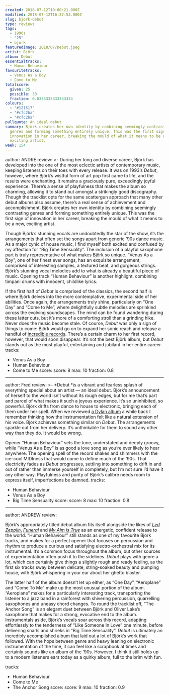 ```yaml
---
created: 2018-07-12T10:00:21.000Z
modified: 2018-07-12T16:37:53.000Z
slug: bjork-debut
type: reviews
tags:
  - 1990s
  - "25"
  - bjork
featuredimage: 2018/07/Debut.jpeg
artist: Björk
album: Debut
essentialtracks:
  - Human Behaviour
favouritetracks:
  - Venus As a Boy
  - Come to Me
totalscore:
  given: 25
  possible: 30
  fraction: 0.8333333333333334
colours:
  - "#121517"
  - "#cfc2ba"
  - "#cfc2ba"
pullquote: An ideal debut
summary: Björk creates her own identity by combining seemingly contrasting
  genres and forming something entirely unique. This was the first sign of
  innovation in her career, breaking the mould of what it means to be a new,
  exciting artist.
week: 154
---
```

author: ANDRÉ
review: >-
  During her long and diverse career, Björk has developed into the one of the
  most eclectic artists of contemporary music, keeping listeners on their toes
  with every release. It was on 1993’s *Debut*, however, where Björk’s wistful
  form of art pop first came to life, and the results were enchanting. It
  remains a graciously pure, exceedingly joyful experience. There’s a sense of
  playfulness that makes the album so charming, allowing it to stand out amongst
  a strikingly good discography. Though the tracklist opts for the same
  scattergun approach that many other debut albums also assume, there’s a real
  sense of achievement and accomplishment. Björk creates her own identity by
  combining seemingly contrasting genres and forming something entirely unique.
  This was the first sign of innovation in her career, breaking the mould of
  what it means to be a new, exciting artist.

  Though Björk’s stunning vocals are undoubtedly the star of the show, it’s the arrangements that often set the songs apart from generic ’90s dance music. As a major cynic of house music, I find myself both excited and confused by my affection for “Big Time Sensuality”. The inclusion of a playful saxophone part is truly representative of what makes Björk so unique. “Venus As a Boy”, one of her finest ever songs, has an exquisite arrangement, comprised of interesting samples, a textured beat, and gorgeous strings. Björk’s stunning vocal melodies add to what is already a beautiful piece of music. Opening track “Human Behaviour” is another highlight, combining timpani drums with innocent, childlike lyrics.

  If the first half of *Debut* is comprised of the classics, the second half is where Björk delves into the more contemplative, experimental side of her abilities. Once again, the arrangements truly shine, particularly on “One Day” and “Come to Me”, where delightfully subtle melodies are sprinkled across the evolving soundscapes. The mind can be found wandering during these latter cuts, but it’s more of a comforting stroll than a grinding hike. Never does the music become stale. Of course, *Debut* was only a sign of things to come: Björk would go on to expand her sonic reach and release a handful of [incredible records](<https://audioxide.com/reviews/bjork-homogenic/>). There’s a certain charm to her first record, however, that would soon disappear. It’s not the best Björk album, but *Debut* stands out as the most playful, entertaining and jubilant in her entire career.
tracks:
  - Venus As a Boy
  - ­­Human Behaviour
  - ­­Come to Me
score:
  score: 8
  max: 10
  fraction: 0.8
---
author: Fred
review: >-
  *Debut *is a vibrant and fearless splash of everything special about an artist
  — an ideal debut. Björk’s announcement of herself to the world isn’t without
  its rough edges, but for me that’s part and parcel of what makes it such a
  joyous experience. It’s so uninhibited, so powerful. Björk drifts from dance
  to house to electronic, bringing each of them under her spell. When we
  reviewed [a Dylan
  album](<https://audioxide.com/reviews/bob-dylan-highway-61-revisited/>) a
  while back I remember thinking how the instrumentation felt like a natural
  extension of his voice. Björk achieves something similar on *Debut*. The
  arrangements sparkle out from her delivery. It’s unthinkable for them to sound
  any other way than they do. It would be wrong.

  Opener “Human Behaviour” sets the tone, understated and deeply groovy, while “Venus As a Boy” is as good a love song as you’re ever likely to hear anywhere. The opening spell of the record shakes and shimmers with the ice-cool MIDIness that would come to define much of the ‘90s. That electricity fades as *Debut* progresses, settling into something to drift in and out of rather than immerse yourself in completely, but I’m not sure I’d have it any other way. Playfulness and purity of Björk’s calibre needs room to express itself, imperfections be damned.
tracks:
  - Human Behaviour
  - ­­Venus As a Boy
  - ­­Big Time Sensuality
score:
  score: 8
  max: 10
  fraction: 0.8
---
author: ANDREW
review: <div class="_4tdv"><div class="_5wd4 _1nc7 _5ysy"><div class="._1dlq
  _h8t"><div class="_5wd9 direction_ltr clearfix"><div class="_1e-x _n4o"><div
  class="_3_bl"><div class="_5w1r _3_om _5wdf"><div class="_4gx_"><div
  class="_1aa6"><p></p><p>Björk’s appropriately titled debut album fits itself
  alongside the likes of <a
  href="https://audioxide.com/reviews/led-zeppelin-led-zeppelin/"
  target="_blank" rel="noopener"><em>Led Zepplin</em></a>, <a
  href="https://audioxide.com/reviews/arcade-fire-funeral/" target="_blank"
  rel="noopener"><em>Funeral</em></a> and <a
  href="https://audioxide.com/reviews/elvis-costello-my-aim-is-true/"
  target="_blank" rel="noopener"><em>My Aim is True</em></a> as an energetic,
  confident release to the world. “Human Behaviour” still stands as one of my
  favourite Björk tracks, and makes for a perfect opener that focuses on
  percussion and rhythm to produce a curious and satisfying electro-orchestral
  mix for its instrumental. It’s a common focus throughout the album, but other
  sources of experimentation often push it to the sidelines. <em>Debut</em>
  plays with genre a lot, which can certainly give things a slightly rough and
  ready feeling, as the first six tracks sway between delicate, string-soaked
  beauty and pumping house, with Björk whispering in your ear about her ghetto
  blaster. </p><p>The latter half of the album doesn’t let up either, as “One
  Day”, “Aeroplane” and “Come To Me” make up the most unusual portion of the
  album. “Aeroplane” makes for a particularly interesting track, transporting
  the listener to a jazz band in a rainforest with shivering percussion,
  quarrelling saxophones and uneasy chord changes. To round the tracklist off,
  “The Anchor Song” is an elegant duet between Björk and Oliver Lake’s saxophone
  that makes for a strong, evocative end to the album. Instrumentals aside,
  Björk’s vocals soar across this record, adapting effortlessly to the
  tenderness of “Like Someone In Love” one minute, before delivering snarls and
  shrieks in “Big Time Sensuality”. <em>Debut</em> is ultimately an incredibly
  accomplished album that laid out a lot of Björk’s work that followed. With the
  hops between genre and heavy leaning on electronic instrumentation of the
  time, it can feel like a scrapbook at times and certainly sounds like an album
  of the ’90s. However, I think it still holds up to a modern listeners ears
  today as a quirky album, full to the brim with
  fun.</p></div></div></div></div></div></div></div></div></div>
tracks:
  - Human Behaviour
  - ­­Come to Me
  - ­­The Anchor Song
score:
  score: 9
  max: 10
  fraction: 0.9
